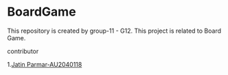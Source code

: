 # BoardGame
This repository is created by group-11 - G12. This project is related to Board Game.

contributor

1.[Jatin Parmar-AU2040118](https://github.com/Jatin-parmar)






